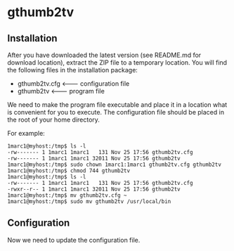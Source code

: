 # gthumb2tv
## Installation
After you have downloaded the latest version (see README.md for download location), extract the ZIP file to a temporary location. You will find the following files in the installation package:
* gthumb2tv.cfg   <--- configuration file
* gthumb2tv       <--- program file

We need to make the program file executable and place it in a location what is convenient for you to execute. The configuration file should be placed in the root of your home directory.

For example:
~~~~
1marc1@myhost:/tmp$ ls -l
-rw------- 1 1marc1 1marc1   131 Nov 25 17:56 gthumb2tv.cfg
-rw------- 1 1marc1 1marc1 32011 Nov 25 17:56 gthumb2tv
1marc1@myhost:/tmp$ sudo chown 1marc1:1marc1 gthumb2tv.cfg gthumb2tv
1marc1@myhost:/tmp$ chmod 744 gthumb2tv
1marc1@myhost:/tmp$ ls -l
-rw------- 1 1marc1 1marc1   131 Nov 25 17:56 gthumb2tv.cfg
-rwxr--r-- 1 1marc1 1marc1 32011 Nov 25 17:56 gthumb2tv
1marc1@myhost:/tmp$ mv gthumb2tv.cfg ~
1marc1@myhost:/tmp$ sudo mv gthumb2tv /usr/local/bin
~~~~

## Configuration
Now we need to update the configuration file.
